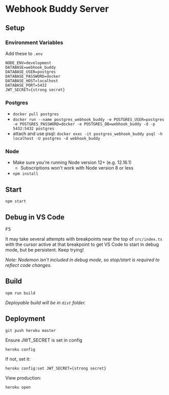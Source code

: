 # Webhook Buddy Server

## Setup

### Environment Variables
Add these to `.env`
  ```
  NODE_ENV=development
  DATABASE=webhook_buddy
  DATABASE_USER=postgres
  DATABASE_PASSWORD=docker
  DATABASE_HOST=localhost
  DATABASE_PORT=5432
  JWT_SECRET={strong secret}
  ```

### Postgres
* `docker pull postgres`
* `docker run --name postgres_webhook_buddy -e POSTGRES_USER=postgres -e POSTGRES_PASSWORD=docker -e POSTGRES_DB=webhook_buddy -d -p 5432:5432 postgres`
* attach and use psql: `docker exec -it postgres_webhook_buddy psql -h localhost -U postgres -d webhook_buddy`

### Node
* Make sure you're running Node version 12+ (e.g. 12.16.1)
  * Subscriptions won't work with Node version 8 or less
* `npm install`

## Start
```
npm start
```

## Debug in VS Code
<kbd>F5</kbd>

It may take several attempts with breakpoints near the top of `src/index.ts` with the cursor active at that breakpoint to get VS Code to start in debug mode, but be persistent. Keep trying!

_Note: Nodemon isn't included in debug mode, so stop/start is required to reflect code changes._

## Build
```
npm run build
```
_Deployable build will be in `dist` folder._

## Deployment
```
git push heroku master
```
Ensure JWT_SECRET is set in config
```
heroku config
```
If not, set it:
```
heroku config:set JWT_SECRET={strong secret}
```

View production:
```
heroku open
```